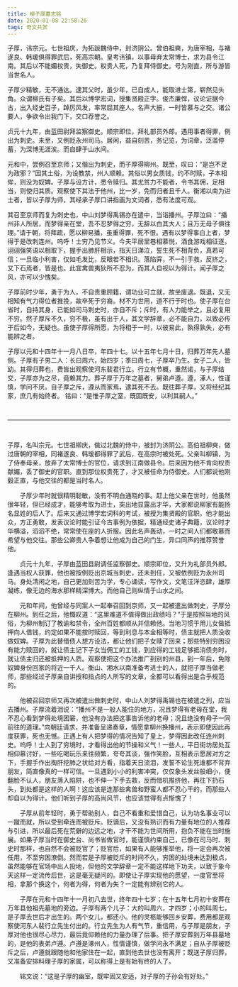 ```yaml
---
title: 柳子厚墓志铭
date: 2020-01-08 22:58:26
tags: 奇文共赏
---
```



子厚，讳宗元。七世祖庆，为拓跋魏侍中，封济阴公。曾伯祖奭，为唐宰相，与褚遂良、韩瑗俱得罪武后，死高宗朝。皇考讳镇，以事母弃太常博士，求为县令江南。其后以不能媚权贵，失御史。权贵人死，乃复拜侍御史。号为刚直，所与游皆当世名人。

子厚少精敏，无不通达。逮其父时，虽少年，已自成人，能取进士第，崭然见头角。众谓柳氏有子矣。其后以博学宏词，授集贤殿正字。俊杰廉悍，议论证据今古，出入经史百子，踔厉风发，率常屈其座人。名声大振，一时皆慕与之交。诸公要人，争欲令出我门下，交口荐誉之。


贞元十九年，由蓝田尉拜监察御史。顺宗即位，拜礼部员外郎。遇用事者得罪，例出为刺史。未至，又例贬永州司马。居闲，益自刻苦，务记览，为词章，泛滥停蓄，为深博无涯涘。而自肆于山水间。

元和中，尝例召至京师；又偕出为刺史，而子厚得柳州。既至，叹曰：“是岂不足为政邪？”因其土俗，为设教禁，州人顺赖。其俗以男女质钱，约不时赎，子本相侔，则没为奴婢。子厚与设方计，悉令赎归。其尤贫力不能者，令书其佣，足相当，则使归其质。观察使下其法于他州，比一岁，免而归者且千人。衡湘以南为进士者，皆以子厚为师，其经承子厚口讲指画为文词者，悉有法度可观。


其召至京师而复为刺史也，中山刘梦得禹锡亦在遣中，当诣播州。子厚泣曰：“播州非人所居，而梦得亲在堂，吾不忍梦得之穷，无辞以白其大人；且万无母子俱往理。”请于朝，将拜疏，愿以柳易播，虽重得罪，死不恨。遇有以梦得事白上者，梦得于是改刺连州。呜呼！士穷乃见节义。今夫平居里巷相慕悦，酒食游戏相征逐，诩诩强笑语以相取下，握手出肺肝相示，指天日涕泣，誓生死不相背负，真若可信；一旦临小利害，仅如毛发比，反眼若不相识。落陷穽，不一引手救，反挤之，又下石焉者，皆是也。此宜禽兽夷狄所不忍为，而其人自视以为得计。闻子厚之风，亦可以少愧矣。


子厚前时少年，勇于为人，不自贵重顾籍，谓功业可立就，故坐废退。既退，又无相知有气力得位者推挽，故卒死于穷裔。材不为世用，道不行于时也。使子厚在台省时，自持其身，已能如司马刺史时，亦自不斥；斥时，有人力能举之，且必复用不穷。然子厚斥不久，穷不极，虽有出于人，其文学辞章，必不能自力，以致必传于后如今，无疑也。虽使子厚得所愿，为将相于一时，以彼易此，孰得孰失，必有能辨之者。

子厚以元和十四年十一月八日卒，年四十七。以十五年七月十日，归葬万年先人墓侧。子厚有子男二人：长曰周六，始四岁；季曰周七，子厚卒乃生。女子二人，皆幼。其得归葬也，费皆出观察使河东裴君行立。行立有节概，重然诺，与子厚结交，子厚亦为之尽，竟赖其力。葬子厚于万年之墓者，舅弟卢遵。遵，涿人，性谨慎，学问不厌。自子厚之斥，遵从而家焉，逮其死不去。既往葬子厚，又将经纪其家，庶几有始终者。
铭曰：“是惟子厚之室，既固既安，以利其嗣人。”


<br>

---

<br>

   子厚，名叫宗元。七世祖柳庆，做过北魏的侍中，被封为济阴公。高伯祖柳奭，做过唐朝的宰相，同褚遂良、韩瑗都得罪了武后，在高宗时被处死。父亲叫柳镇，为了侍奉母亲，放弃了太常博士的官位，请求到江南做县令。后来因为他不肯向权贵献媚，丢了御史的官职。直到那位权贵死了，才又被任命为侍御史。人们都说他刚毅正直，与他交往的都是当时名人。


　　子厚少年时就很精明聪敏，没有不明白通晓的事。赶上他父亲在世时，他虽然很年轻，但已经成才，能够考取为进士，突出地显露出才华，大家都说柳家有能扬名显姓的后人了。后来又通过博学宏词科的考试，被授为集贤殿的官职。他才能出众，方正勇敢，发表议论时能引证今古事例为依据，精通经史诸子典籍，议论时才华横溢，滔滔不绝，常常使在座的人折服。因此名声轰动，一时之间人们都敬慕而希望与他交往。那些公卿贵人争着想让他成为自己的门生，异口同声的推荐赞誉他。

　　贞元十九年，子厚由蓝田县尉调任监察御史。顺宗即位，又升为礼部员外郎。逢遇当权人获罪，他也被按例贬出京城当刺史，还未到任，又被依例贬为永州司马。身处清闲之地，自己更加刻苦为学，专心诵读，写作文，文笔汪洋恣肆，雄厚凝练，像无边的海水那样精深博大。而他自己则纵情于山水之间。

　　元和年间，他曾经与同案人一起奉召回到京师，又一起被遣出做刺史，子厚分在柳州。到任之后，他慨叹道：“这里难道不值得做出政绩吗？”于是按照当地的风俗，为柳州制订了教谕和禁令，全州百姓都顺从并信赖他。当地习惯于用儿女做抵押向人借钱，约定如果不能按时赎回，等到利息与本金相等时，债主就把人质没收做奴婢。子厚为此替借债人想方设法，都让他们把子女赎了回来；那些特别穷困没有能力赎回的，就让债主记下子女当佣工的工钱，到应得的工钱足够抵消债务时，就让债主归还被抵押的人质。观察使把这个办法推广到别的州县，到一年后，免除奴婢身份回家的将近一千人。衡山、湘水以南准备考进士的人，就把子厚当做老师，那些经过子厚亲自讲授和指点的人所写的文章，全都可以看得出是合乎规范的。

　　他被召回京师又再次被遣出做刺史时，中山人刘梦得禹锡也在被遣之列，应当去播州。子厚流着泪说：“播州不是一般人能住的地方，况且梦得有老母在堂，我不忍心看到梦得处境困窘，他没有办法把这事告诉他的老母；况且绝没有母子一同前往的道理。”向朝廷请求，并准备呈递奏章，情愿拿柳州换播州，表示即使因此再度获罪，死也无憾。正遇上有人把梦得的情况告知了皇上，梦得因此改任连州刺史。呜呼！士人到了穷境时，才看得出他的节操和义气！一些人，平日街坊居处互相仰慕讨好，一些吃喝玩乐来往频繁，夸夸其谈，强作笑脸，互相表示愿居对方之下，手握手作出掏肝挖肺之状给对方看，指着天日流泪，发誓不论生死谁都不背弃朋友，简直像真的一样可信。一旦遇到小小的利害冲突，仅仅象头发丝般细小，便翻脸不认人，朋友落入陷阱，也不伸一下手去救，反而借机推挤他，再往下扔石头，到处都是这样的人啊！这应该是连那些禽兽和野蛮人都不忍心干的，而那些人却自以为得计。他们听到子厚的高尚风节，也应该觉得有点惭愧了！


　　子厚从前年轻时，勇于帮助别人，自己不看重和爱惜自己，认为功名事业可以一蹴而就，所以受到牵连而被贬斥。贬谪后，又没有熟识而有力量有地位的人推荐与引进，所以最后死在荒僻的边远之地，才干不能为世间所用，抱负不能在当时施展。如果子厚当时在御史台、尚书省做官时，能谨慎约束自己，已像在司马时、刺史时那样，也自然不会被贬官了；贬官后，如果有人能够推举他，将一定会再次被任用，不至穷困潦倒。然而若是子厚被贬斥的时间不久，穷困的处境未达到极点，虽然能够在官场中出人投地，但他的文学辞章一定不能这样地下功夫，以致于象今天这样一定流传后世，这是毫无疑问的。即使让子厚实现他的愿望，一度官至将相，拿那个换这个，何者为得，何者为失？一定能有辨别它的人。


　　子厚在元和十四年十一月初八去世，终年四十七岁；在十五年七月初十安葬在万年县他祖先墓地的旁边。子厚有两个儿子：大的叫周六，才四岁；小的叫周七，是子厚去世后才出生的。两个女儿，都还小。他的灵柩能够回乡安葬，费用都是观察使河东人裴行立先生付出的。行立先生为人有气节，重信用，与子厚是朋友，子厚对他也很尽心尽力，最后竟仰赖他的力量办理了后事。把子厚安葬到万年县墓地的，是他的表弟卢遵。卢遵是涿州人，性情谨慎，做学问永不满足；自从子厚被贬斥之后，卢遵就跟随他和他家住在一起，直到他去世也没有离开；既送子厚归葬，又准备安排料理子厚的家属，可以称得上是有始有终的人了。


　　铭文说：“这是子厚的幽室，既牢固又安适，对子厚的子孙会有好处。”
